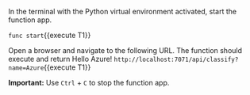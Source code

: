 In the terminal with the Python virtual environment activated, start the function app.

`func start`{{execute T1}}

Open a browser and navigate to the following URL. The function should execute and return Hello Azure!
`http://localhost:7071/api/classify?name=Azure`{{execute T1}}

**Important:** Use `Ctrl` + `C` to stop the function app.
